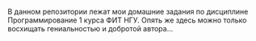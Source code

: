 В данном репозитории лежат мои домашние задания по дисциплине Программирование 1 курса ФИТ НГУ. Опять же здесь можно только восхищать гениальностью и добротой автора...

